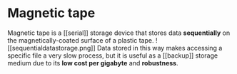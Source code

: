 # Magnetic tape
Magnetic tape is a [[serial]] storage device that stores data **sequentially** on the magnetically-coated surface of a plastic tape.
![[sequentialdatastorage.png]]
Data stored in this way makes accessing a specific file a very slow process, but it is useful as a [[backup]] storage medium due to its **low cost per gigabyte** and **robustness**. 